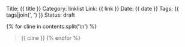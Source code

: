 Title: {{ title }}
Category: linklist
Link: {{ link }}
Date: {{ date }}
Tags: {{ tags|join(', ') }}
Status: draft

{% for cline in contents.split('\n') %}
> {{ cline }}
{% endfor %}